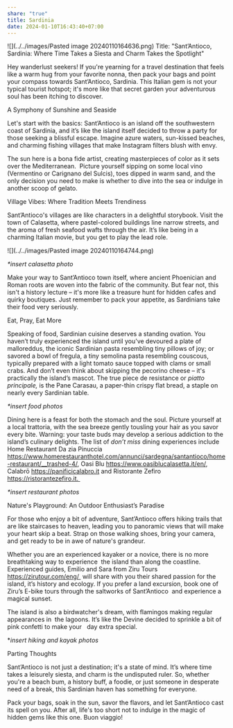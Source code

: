 ```yaml
---
share: "true"
title: Sardinia
date: 2024-01-10T16:43:40+07:00
---
```


![](../../images/Pasted image 20240110164636.png)
Title: "Sant’Antioco, Sardinia: Where Time Takes a Siesta and Charm Takes the Spotlight"

Hey wanderlust seekers! If you're yearning for a travel destination that feels like a warm hug from your favorite nonna, then pack your bags and point your compass towards Sant’Antioco, Sardinia. This Italian gem is not your typical tourist hotspot; it's more like that secret garden your adventurous soul has been itching to discover.

A Symphony of Sunshine and Seaside

Let's start with the basics: Sant’Antioco is an island off the southwestern coast of Sardinia, and it’s like the island itself decided to throw a party for those seeking a blissful escape. Imagine azure waters, sun-kissed beaches, and charming fishing villages that make Instagram filters blush with envy.

The sun here is a bona fide artist, creating masterpieces of color as it sets over the Mediterranean.  Picture yourself sipping on some local vino (Vermentino or Carignano del Sulcis), toes dipped in warm sand, and the only decision you need to make is whether to dive into the sea or indulge in another scoop of gelato.

Village Vibes: Where Tradition Meets Trendiness

Sant’Antioco's villages are like characters in a delightful storybook. Visit the town of Calasetta, where pastel-colored buildings line narrow streets, and the aroma of fresh seafood wafts through the air. It’s like being in a charming Italian movie, but you get to play the lead role. 

  ![](../../images/Pasted image 20240110164744.png)

_*insert calasetta photo_

Make your way to Sant’Antioco town itself, where ancient Phoenician and Roman roots are woven into the fabric of the community. But fear not, this isn't a history lecture – it's more like a treasure hunt for hidden cafes and quirky boutiques. Just remember to pack your appetite, as Sardinians take their food very seriously.

Eat, Pray, Eat More

Speaking of food, Sardinian cuisine deserves a standing ovation. You haven’t truly experienced the island until you've devoured a plate of malloreddus, the iconic Sardinian pasta resembling tiny pillows of joy; or savored a bowl of fregula, a tiny semolina pasta resembling couscous, typically prepared with a light tomato sauce topped with clams or small crabs. And don’t even think about skipping the pecorino cheese – it's practically the island’s mascot. The true piece de resistance or _piatto principale,_ is the Pane Carasau, a paper-thin crispy flat bread, a staple on nearly every Sardinian table.      

_*insert food photos_

Dining here is a feast for both the stomach and the soul. Picture yourself at a local trattoria, with the sea breeze gently tousling your hair as you savor every bite. Warning: your taste buds may develop a serious addiction to the island’s culinary delights. The list of _don’t miss_ dining experiences include Home Restaurant Da zia Pinuccia https://www.homerestauranthotel.com/annunci/sardegna/santantioco/home-restaurant/__trashed-4/, Oasi Blu https://www.oasiblucalasetta.it/en/, Calabrō https://panificicalabro.it and Ristorante Zefiro https://ristorantezefiro.it.     

  

  

  

_*insert restaurant photos_

Nature's Playground: An Outdoor Enthusiast’s Paradise

For those who enjoy a bit of adventure, Sant’Antioco offers hiking trails that are like staircases to heaven, leading you to panoramic views that will make your heart skip a beat. Strap on those walking shoes, bring your camera, and get ready to be in awe of nature's grandeur.

Whether you are an experienced kayaker or a novice, there is no more breathtaking way to experience  the island than along the coastline. Experienced guides, Emilio and Sara from Ziru Tours https://zirutour.com/eng/  will share with you their shared passion for the island, it’s history and ecology. If you prefer a land excursion, book one of Ziru’s E-bike tours through the saltworks of Sant’Antioco  and experience a magical sunset. 

The island is also a birdwatcher's dream, with flamingos making regular appearances in  the lagoons. It’s like the Devine decided to sprinkle a bit of pink confetti to make your   day extra special.

*_insert hiking and kayak photos_

Parting Thoughts

Sant’Antioco is not just a destination; it's a state of mind. It’s where time takes a leisurely siesta, and charm is the undisputed ruler. So, whether you're a beach bum, a history buff, a foodie, or just someone in desperate need of a break, this Sardinian haven has something for everyone.

Pack your bags, soak in the sun, savor the flavors, and let Sant’Antioco cast its spell on you. After all, life's too short not to indulge in the magic of hidden gems like this one. Buon viaggio!